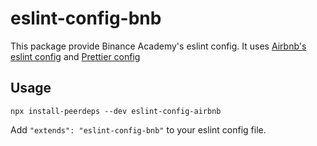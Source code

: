 # eslint-config-bnb

This package provide Binance Academy's eslint config. It uses [Airbnb's eslint config](https://www.npmjs.com/package/eslint-config-airbnb) and [Prettier config](https://github.com/prettier/eslint-config-prettier)

## Usage

```
npx install-peerdeps --dev eslint-config-airbnb
```

Add `"extends": "eslint-config-bnb"` to your eslint config file.
